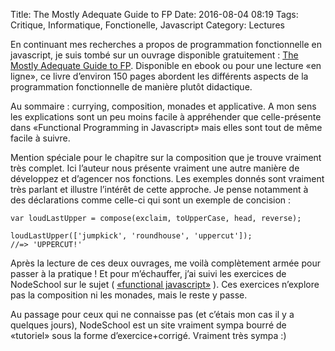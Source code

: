 Title: The Mostly Adequate Guide to FP
Date: 2016-08-04 08:19
Tags:  Critique, Informatique, Fonctionelle, Javascript
Category: Lectures

En continuant mes recherches a propos de programmation fonctionnelle en javascript, je suis tombé sur un ouvrage disponible gratuitement : [The Mostly Adequate Guide to FP](https://drboolean.gitbooks.io/mostly-adequate-guide/content/). Disponible en ebook ou pour une lecture «en ligne», ce livre d’environ 150 pages abordent les différents aspects de la programmation fonctionnelle de manière plutôt didactique.

Au sommaire : currying, composition, monades et applicative. A mon sens les explications sont un peu moins facile à appréhender que celle-présente dans «Functional Programming in Javascript» mais elles sont tout de même facile à suivre. 

Mention spéciale pour le chapitre sur la composition que je trouve vraiment très complet. Ici l’auteur nous présente vraiment une autre manière de développez et d’agencer nos fonctions. Les exemples donnés sont vraiment très parlant et illustre l’intérêt de cette approche. Je pense notamment à des déclarations comme celle-ci qui sont un exemple de concision : 

```
var loudLastUpper = compose(exclaim, toUpperCase, head, reverse);

loudLastUpper(['jumpkick', 'roundhouse', 'uppercut']);
//=> 'UPPERCUT!'
```

Après la lecture de ces deux ouvrages, me voilà complètement armée pour passer à la pratique ! Et pour m’échauffer, j’ai suivi les exercices de NodeSchool sur le sujet  ( [«functional javascript»](https://github.com/timoxley/functional-javascript-workshop) ). Ces exercices n’explore pas la composition ni les monades, mais le reste y passe.

Au passage pour ceux qui ne connaisse pas (et c’étais mon cas il y a quelques jours), NodeSchool est un site vraiment sympa bourré de «tutoriel» sous la forme d’exercice+corrigé. Vraiment très sympa :)
